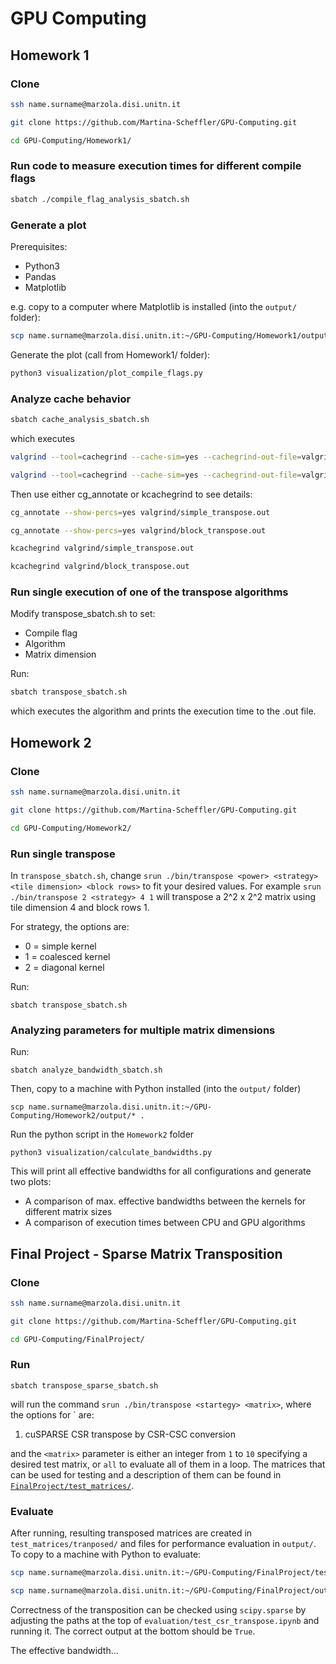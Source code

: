 # GPU Computing
## Homework 1
### Clone
```bash
ssh name.surname@marzola.disi.unitn.it
```
```bash
git clone https://github.com/Martina-Scheffler/GPU-Computing.git
```
```bash
cd GPU-Computing/Homework1/
```

### Run code to measure execution times for different compile flags
```bash
sbatch ./compile_flag_analysis_sbatch.sh
```


### Generate a plot 
Prerequisites:
- Python3
- Pandas
- Matplotlib

e.g. copy to a computer where Matplotlib is installed (into the `output/` folder):
```bash
scp name.surname@marzola.disi.unitn.it:~/GPU-Computing/Homework1/output/* .
```
Generate the plot (call from Homework1/ folder):
```bash
python3 visualization/plot_compile_flags.py
```

### Analyze cache behavior
```bash
sbatch cache_analysis_sbatch.sh
```
which executes
```bash 
valgrind --tool=cachegrind --cache-sim=yes --cachegrind-out-file=valgrind/simple_transpose.out ./bin/simple_transpose 12
```
```bash 
valgrind --tool=cachegrind --cache-sim=yes --cachegrind-out-file=valgrind/simple_transpose.out ./bin/block_transpose 12
```

Then use either cg_annotate or kcachegrind to see details:
```bash
cg_annotate --show-percs=yes valgrind/simple_transpose.out
```
```bash
cg_annotate --show-percs=yes valgrind/block_transpose.out
```

```bash
kcachegrind valgrind/simple_transpose.out
```
```bash
kcachegrind valgrind/block_transpose.out
```

### Run single execution of one of the transpose algorithms
Modify transpose_sbatch.sh to set:
- Compile flag
- Algorithm
- Matrix dimension

Run:
```bash
sbatch transpose_sbatch.sh
```
which executes the algorithm and prints the execution time to the .out file.


## Homework 2
### Clone
```bash
ssh name.surname@marzola.disi.unitn.it
```
```bash
git clone https://github.com/Martina-Scheffler/GPU-Computing.git
```
```bash
cd GPU-Computing/Homework2/
```

### Run single transpose
In `transpose_sbatch.sh`, change `srun ./bin/transpose <power> <strategy> <tile dimension> <block rows>` to fit your 
desired values.
For example `srun ./bin/transpose 2 <strategy> 4 1` will transpose a 2^2 x 2^2 matrix using tile dimension 4 and block rows 1.

For strategy, the options are:
- 0 = simple kernel
- 1 = coalesced kernel
- 2 = diagonal kernel

Run:
```batch
sbatch transpose_sbatch.sh
```

### Analyzing parameters for multiple matrix dimensions
Run:
```batch
sbatch analyze_bandwidth_sbatch.sh
```
Then, copy to a machine with Python installed (into the `output/` folder)
```batch
scp name.surname@marzola.disi.unitn.it:~/GPU-Computing/Homework2/output/* .
```
Run the python script in the `Homework2` folder
```batch
python3 visualization/calculate_bandwidths.py
```
This will print all effective bandwidths for all configurations and generate two plots:
- A comparison of max. effective bandwidths between the kernels for different matrix sizes
- A comparison of execution times between CPU and GPU algorithms

## Final Project - Sparse Matrix Transposition
### Clone
```bash
ssh name.surname@marzola.disi.unitn.it
```
```bash
git clone https://github.com/Martina-Scheffler/GPU-Computing.git
```
```bash
cd GPU-Computing/FinalProject/
```

### Run
```batch
sbatch transpose_sparse_sbatch.sh
```
will run the command `srun ./bin/transpose <startegy> <matrix>`, where the options for `<strategy> are:

1. cuSPARSE CSR transpose by CSR-CSC conversion

and the `<matrix>` parameter is either an integer from `1` to `10` specifying a desired test matrix, or `all` to evaluate all of them in a loop. The matrices that can be used for testing and a description of them can be found in [`FinalProject/test_matrices/`](FinalProject/test_matrices/). 

### Evaluate
After running, resulting transposed matrices are created in `test_matrices/tranposed/` and files for performance evaluation in `output/`. To copy to a machine with Python to evaluate:
```bash
scp name.surname@marzola.disi.unitn.it:~/GPU-Computing/FinalProject/test_matrices/transposed/* .
```
```bash
scp name.surname@marzola.disi.unitn.it:~/GPU-Computing/FinalProject/output/* .
```
Correctness of the transposition can be checked using `scipy.sparse` by adjusting the paths at the top of `evaluation/test_csr_transpose.ipynb` and running it. The correct output at the bottom should be `True`.

The effective bandwidth...


